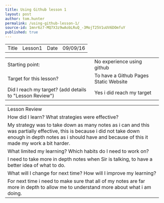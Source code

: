 ```yaml
---
title: Using Github lesson 1
layout: post
author: tom.hunter
permalink: /using-github-lesson-1/
source-id: 1mnr6z7-MQ7X3z9wAobLRuQ_-3MojT25V1uUV6DOmfuY
published: true
---
```

<table>
  <tr>
    <td>Title</td>
    <td>Lesson1</td>
    <td>Date</td>
    <td>09/09/16</td>
  </tr>
</table>


<table>
  <tr>
    <td>Starting point:</td>
    <td>No experience using github</td>
  </tr>
  <tr>
    <td>Target for this lesson?</td>
    <td>To have a Github Pages Static Website</td>
  </tr>
  <tr>
    <td>Did I reach my target? 
(add details to "Lesson Review")</td>
    <td>Yes i did reach my target </td>
  </tr>
</table>


<table>
  <tr>
    <td>Lesson Review</td>
  </tr>
  <tr>
    <td>How did I learn? What strategies were effective? </td>
  </tr>
  <tr>
    <td>My strategy was to take down as many notes as i can and this was partially effective, this is because i did not take down enough in depth notes as i should have and because of this it made my work a bit harder.</td>
  </tr>
  <tr>
    <td>What limited my learning? Which habits do I need to work on? </td>
  </tr>
  <tr>
    <td>I need to take more in depth notes when Sir is talking, to have a better idea of what to do. </td>
  </tr>
  <tr>
    <td>What will I change for next time? How will I improve my learning?</td>
  </tr>
  <tr>
    <td>For next time i need to make sure that all of my notes are far more in depth to allow me to understand more about what i am doing. </td>
  </tr>
</table>



